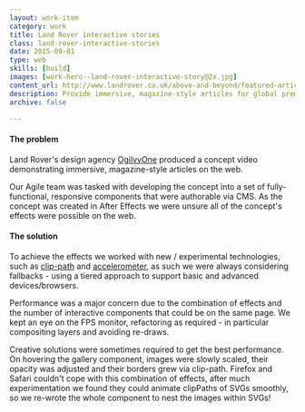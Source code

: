 ```yaml
---
layout: work-item
category: work
title: Land Rover interactive stories
class: land-rover-interactive-stories
date: 2015-09-01
type: web
skills: [build]
images: [work-hero--land-rover-interactive-story@2x.jpg]
content_url: http://www.landrover.co.uk/above-and-beyond/featured-articles/index.html
description: Provide immersive, magazine-style articles for global premium brand.
archive: false

---
```


#### The problem
Land Rover's design agency [OgilvyOne](https://www.ogilvyone.com/) produced a concept video demonstrating immersive, magazine-style articles on the web.

Our Agile team was tasked with developing the concept into a set of fully-functional, responsive components that were authorable via CMS. As the concept was created in After Effects we were unsure all of the concept's effects were possible on the web.

#### The solution
To achieve the effects we worked with new / experimental technologies, such as [clip-path](https://developer.mozilla.org/en/docs/Web/CSS/clip-path) and [ accelerometer](https://developer.mozilla.org/en-US/docs/Web/Events/devicemotion), as such we were always considering fallbacks - using a tiered approach to support basic and advanced devices/browsers.

Performance was a major concern due to the combination of effects and the number of interactive components that could be on the same page. We kept an eye on the FPS monitor, refactoring as required - in particular compositing layers and avoiding re-draws.

Creative solutions were sometimes required to get the best performance. On hovering the gallery component, images were slowly scaled, their opacity was adjusted and their borders grew via clip-path. Firefox and Safari couldn't cope with this combination of effects, after much experimentation we found they could animate clipPaths of SVGs smoothly, so we re-wrote the whole component to nest the images within SVGs!
